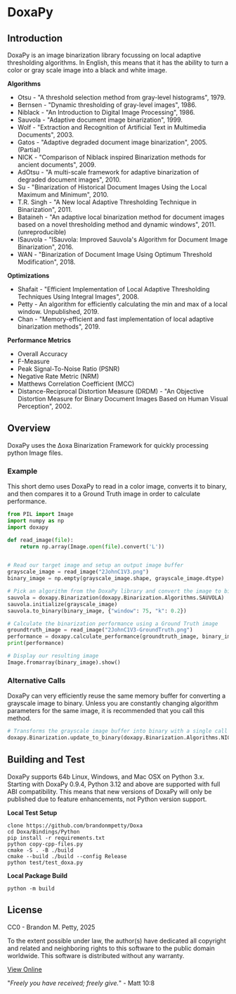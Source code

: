 # DoxaPy

## Introduction
DoxaPy is an image binarization library focussing on local adaptive thresholding algorithms. In English, this means that it has the ability to turn a color or gray scale image into a black and white image. 

**Algorithms**
* Otsu - "A threshold selection method from gray-level histograms", 1979.
* Bernsen - "Dynamic thresholding of gray-level images", 1986.
* Niblack - "An Introduction to Digital Image Processing", 1986.
* Sauvola - "Adaptive document image binarization", 1999.
* Wolf - "Extraction and Recognition of Artificial Text in Multimedia Documents", 2003.
* Gatos - "Adaptive degraded document image binarization", 2005. (Partial)
* NICK - "Comparison of Niblack inspired Binarization methods for ancient documents", 2009.
* AdOtsu - "A multi-scale framework for adaptive binarization of degraded document images", 2010.
* Su - "Binarization of Historical Document Images Using the Local Maximum and Minimum", 2010.
* T.R. Singh - "A New local Adaptive Thresholding Technique in Binarization", 2011.
* Bataineh - "An adaptive local binarization method for document images based on a novel thresholding method and dynamic windows", 2011. (unreproducible)
* ISauvola - "ISauvola: Improved Sauvola's Algorithm for Document Image Binarization", 2016.
* WAN - "Binarization of Document Image Using Optimum Threshold Modification", 2018.

**Optimizations**
* Shafait - "Efficient Implementation of Local Adaptive Thresholding Techniques Using Integral Images", 2008.
* Petty - An algorithm for efficiently calculating the min and max of a local window.  Unpublished, 2019.
* Chan - "Memory-efficient and fast implementation of local adaptive binarization methods", 2019.

**Performance Metrics**
* Overall Accuracy
* F-Measure
* Peak Signal-To-Noise Ratio (PSNR)
* Negative Rate Metric (NRM)
* Matthews Correlation Coefficient (MCC)
* Distance-Reciprocal Distortion Measure (DRDM) - "An Objective Distortion Measure for Binary Document Images Based on Human Visual Perception", 2002.


## Overview
DoxaPy uses the Δoxa Binarization Framework for quickly processing python Image files.

### Example
This short demo uses DoxaPy to read in a color image, converts it to binary, and then compares it to a Ground Truth image in order to calculate performance.

```python
from PIL import Image
import numpy as np
import doxapy

def read_image(file):
    return np.array(Image.open(file).convert('L'))


# Read our target image and setup an output image buffer
grayscale_image = read_image("2JohnC1V3.png")
binary_image = np.empty(grayscale_image.shape, grayscale_image.dtype)

# Pick an algorithm from the DoxaPy library and convert the image to binary
sauvola = doxapy.Binarization(doxapy.Binarization.Algorithms.SAUVOLA)
sauvola.initialize(grayscale_image)
sauvola.to_binary(binary_image, {"window": 75, "k": 0.2})

# Calculate the binarization performance using a Ground Truth image
groundtruth_image = read_image("2JohnC1V3-GroundTruth.png")
performance = doxapy.calculate_performance(groundtruth_image, binary_image)
print(performance)

# Display our resulting image
Image.fromarray(binary_image).show()
```

### Alternative Calls
DoxaPy can very efficiently reuse the same memory buffer for converting a grayscale image to binary.  Unless you are constantly changing algorithm parameters for the same image, it is recommended that you call this method.

```python
# Transforms the grayscale image buffer into binary with a single call
doxapy.Binarization.update_to_binary(doxapy.Binarization.Algorithms.NICK, grayscale_image)
```


## Building and Test
DoxaPy supports 64b Linux, Windows, and Mac OSX on Python 3.x. Starting with DoxaPy 0.9.4, Python 3.12 and above are supported with full ABI compatibility. This means that new versions of DoxaPy will only be published due to feature enhancements, not Python version support.

**Local Test Setup**
```
clone https://github.com/brandonmpetty/Doxa
cd Doxa/Bindings/Python
pip install -r requirements.txt
python copy-cpp-files.py
cmake -S . -B ./build
cmake --build ./build --config Release
python test/test_doxa.py
```

**Local Package Build**
```
python -m build
```

## License
CC0 - Brandon M. Petty, 2025

To the extent possible under law, the author(s) have dedicated all copyright and related and neighboring rights to this software to the public domain worldwide. This software is distributed without any warranty.

[View Online](https://creativecommons.org/publicdomain/zero/1.0/legalcode)

"*Freely you have received; freely give.*" - Matt 10:8